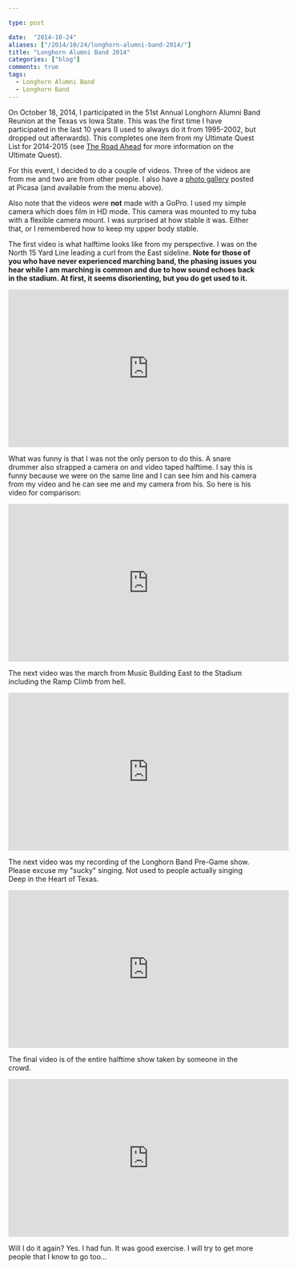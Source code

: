 ```yaml
---

type: post

date:  "2014-10-24"
aliases: ["/2014/10/24/longhorn-alumni-band-2014/"]
title: "Longhorn Alumni Band 2014"
categories: ["blog"]
comments: true
tags:
  - Longhorn Alumni Band
  - Longhorn Band
---
```

On October 18, 2014, I participated in the 51st Annual Longhorn Alumni Band Reunion at the Texas vs Iowa State.  This was the first time I have participated in the last 10 years (I used to always do it from 1995-2002, but dropped out afterwards).  This completes one item from my Ultimate Quest List for 2014-2015 (see [The Road Ahead](http://jeffreyrandow.org/2014/09/28/the-road-ahead-(cnf-part-2)/) for more information on the Ultimate Quest).

For this event, I decided to do a couple of videos.  Three of the videos are from me and two are from other people.  I also have a [photo gallery](https://picasaweb.google.com/105235561941690126130/LonghornAlumniBand2014) posted at Picasa (and available from the menu above).

Also note that the videos were **not** made with a GoPro.  I used my simple camera which does film in HD mode.  This camera was mounted to my tuba with a flexible camera mount.  I was surprised at how stable it was.  Either that, or I remembered how to keep my upper body stable.

The first video is what halftime looks like from my perspective.  I was on the North 15 Yard Line leading a curl from the East sideline.  **Note for those of you who have never experienced marching band, the phasing issues you hear while I am marching is common and due to how sound echoes back in the stadium.  At first, it seems disorienting, but you do get used to it.**

<iframe
  width="560"
  height="315"
  src="http://www.youtube.com/embed/ugNnBzQ-9Po"
  frameborder="0"
  allowfullscreen>
</iframe>


What was funny is that I was not the only person to do this.  A snare drummer also strapped a camera on and video taped halftime.  I say this is funny because we were on the same line and I can see him and his camera from my video and he can see me and my camera from his.  So here is his video for comparison:

<iframe
  width="560"
  height="315"
  src="http://www.youtube.com/embed/ColoxyOBOrw"
  frameborder="0"
  allowfullscreen>
</iframe>


The next video was the march from Music Building East to the Stadium including the Ramp Climb from hell.  

<iframe
  width="560"
  height="315"
  src="http://www.youtube.com/embed/Fsx4X3py7VQ"
  frameborder="0"
  allowfullscreen>
</iframe>


The next video was my recording of the Longhorn Band Pre-Game show.  Please excuse my "sucky" singing.  Not used to people actually singing Deep in the Heart of Texas.  

<iframe
  width="560"
  height="315"
  src="http://www.youtube.com/embed/rSWF4OmicKA"
  frameborder="0"
  allowfullscreen>
</iframe>

The final video is of the entire halftime show taken by someone in the crowd.

<iframe
  width="560"
  height="315"
  src="http://www.youtube.com/embed/I_ZGFUVL4PU"
  frameborder="0"
  allowfullscreen>
</iframe>

Will I do it again?  Yes.  I had fun.  It was good exercise.  I will try to get more people that I know to go too...
